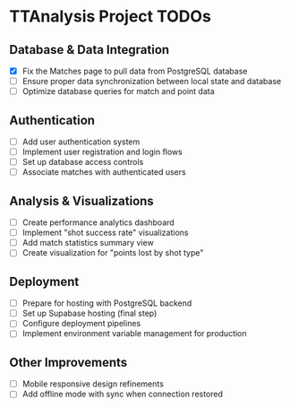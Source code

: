 # TTAnalysis Project TODOs

## Database & Data Integration
- [x] Fix the Matches page to pull data from PostgreSQL database
- [ ] Ensure proper data synchronization between local state and database
- [ ] Optimize database queries for match and point data

## Authentication
- [ ] Add user authentication system
- [ ] Implement user registration and login flows
- [ ] Set up database access controls
- [ ] Associate matches with authenticated users

## Analysis & Visualizations
- [ ] Create performance analytics dashboard
- [ ] Implement "shot success rate" visualizations
- [ ] Add match statistics summary view
- [ ] Create visualization for "points lost by shot type"

## Deployment
- [ ] Prepare for hosting with PostgreSQL backend
- [ ] Set up Supabase hosting (final step)
- [ ] Configure deployment pipelines
- [ ] Implement environment variable management for production

## Other Improvements
- [ ] Mobile responsive design refinements
- [ ] Add offline mode with sync when connection restored